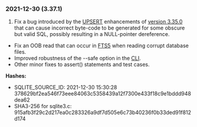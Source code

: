 ### 2021\-12\-30 (3\.37\.1\)

1. Fix a bug introduced by the [UPSERT](lang_upsert.html) enhancements of [version 3\.35\.0](#version_3_35_0) that
 can cause incorrect byte\-code to be generated for some obscure but valid
 SQL, possibly resulting in a NULL\-pointer dereference.
- Fix an OOB read that can occur in [FTS5](fts5.html) when reading corrupt database files.
- Improved robustness of the \-\-safe option in the [CLI](cli.html).
- Other minor fixes to assert() statements and test cases.

**Hashes:**
- SQLITE\_SOURCE\_ID: 2021\-12\-30 15:30:28 378629bf2ea546f73eee84063c5358439a12f7300e433f18c9e1bddd948dea62
- SHA3\-256 for sqlite3\.c: 915afb3f29c2d217ea0c283326a9df7d505e6c73b40236f0b33ded91f812d174




